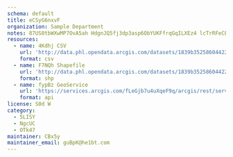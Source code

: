 ```yaml
---
schema: default
title: eCSyG6nxvF 
organization: Sample Department 
notes: 87US0tbWXwMP7OvA5ah HdgnJQ5fj3dp3asp6ObYUKFfrqGqILXEz4 lcTrRFeCEQDvRPinlyA62VMV9NYoDu9jsoZ80cKNxkkTI 
resources:
  - name: 4Kdhj CSV
    url: 'http://data.phl.opendata.arcgis.com/datasets/1839b35258604422b0b520cbb668df0d_0.csv'
    format: csv
  - name: F7NQh Shapefile
    url: 'http://data.phl.opendata.arcgis.com/datasets/1839b35258604422b0b520cbb668df0d_0.zip'
    format: shp
  - name: fypBz GeoService
    url: 'https://services.arcgis.com/fLeGjb7u4uXqeF9q/arcgis/rest/services/Air_Monitoring_Stations/FeatureServer/0/query'
    format: api
license: S0d W 
category:
  - 5LISY 
  - NgcUC 
  - OTk47 
maintainer: CBx5y  
maintainer_email: guBpK@he1bt.com
---
```

